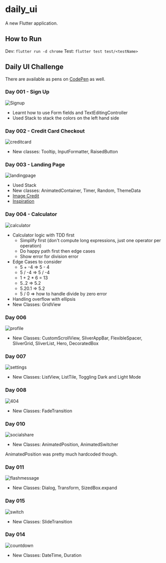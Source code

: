 # daily_ui

A new Flutter application.

## How to Run
Dev: `flutter run -d chrome`
Test: `flutter test test/<testName>`


## Daily UI Challenge
There are available as pens on [CodePen](https://codepen.io/collection/nGYxNN) as well.
### Day 001 - Sign Up
![Signup](images/001.png)

- Learnt how to use Form fields and TextEditingController
- Used Stack to stack the colors on the left hand side


### Day 002 - Credit Card Checkout
![creditcard](images/002.png)

- New classes: Tooltip, InputFormatter, RaisedButton

### Day 003 - Landing Page
![landingpage](images/003.png)
- Used Stack
- New classes: AnimatedContainer, Timer, Random, ThemeData
- [Image Credit](https://unsplash.com/photos/KkqvVpfIzrU)
- [Inspiration](https://www.pinterest.com/pin/838584393107045652/)


### Day 004 - Calculator
![calculator](images/004.png)
- Calculator logic with TDD first
    * Simplify first (don't compute long expressions, just one operator per operation)
    * Do happy path first then edge cases
    * Show error for division error
- Edge Cases to consider
    * 5 + -4 => 5 - 4
    * 5 / -4 => 5 / -4
    * 1 + 2 * 6 = 13
    * 5..2 => 5.2
    * 5.20.1 => 5.2
    * 5 / 0 => how to handle divide by zero error
- Handling overflow with ellipsis
- New Classes: GridView

### Day 006
![profile](images/006.png)

- New Classes: CustomScrollView, SliverAppBar, FlexibleSpacer, SliverGrid, SliverList, Hero, DecoratedBox

### Day 007
![settings](images/007.png)

- New Classes: ListView, ListTile, Toggling Dark and Light Mode

### Day 008
![404](images/008.png)

- New Classes: FadeTransition

### Day 010
![socialshare](images/010.png)

- New Classes: AnimatedPosition, AnimatedSwitcher

AnimatedPosition was pretty much hardcoded though.


### Day 011
![flashmessage](images/011.png)

- New Classes: Dialog, Transform, SizedBox.expand


### Day 015
![switch](images/015.png)

- New Classes: SlideTransition

### Day 014
![countdown](images/014.png)

- New Classes: DateTime, Duration